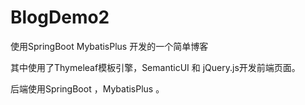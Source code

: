 # BlogDemo2
使用SpringBoot MybatisPlus 开发的一个简单博客

其中使用了Thymeleaf模板引擎，SemanticUI 和 jQuery.js开发前端页面。

后端使用SpringBoot ，MybatisPlus 。
